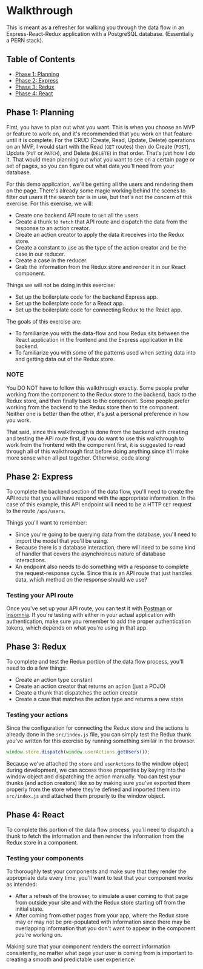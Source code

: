 # Walkthrough

This is meant as a refresher for walking you through the data flow in an
Express-React-Redux application with a PostgreSQL database. (Essentially a PERN
stack).

## Table of Contents

* [Phase 1: Planning]
* [Phase 2: Express]
* [Phase 3: Redux]
* [Phase 4: React]

## Phase 1: Planning

First, you have to plan out what you want. This is when you choose an MVP or
feature to work on, and it's recommended that you work on that feature until it
is complete. For the CRUD (Create, Read, Update, Delete) operations on an MVP, I
would start with the Read (`GET` routes) then do Create (`POST`), Update (`PUT`
or `PATCH`), and Delete (`DELETE`) in that order. That's just how I do it. That
would mean planning out what you want to see on a certain page or set of pages,
so you can figure out what data you'll need from your database.

For this demo application, we'll be getting all the users and rendering them on
the page. There's already some magic working behind the scenes to filter out
users if the search bar is in use, but that's not the concern of this exercise.
For this exercise, we will:

* Create one backend API route to `GET` all the users.
* Create a thunk to `fetch` that API route and dispatch the data from the
response to an action creator.
* Create an action creator to apply the data it receives into the Redux store.
* Create a constant to use as the type of the action creator and be the case in
our reducer.
* Create a case in the reducer.
* Grab the information from the Redux store and render it in our React
component.

Things we will not be doing in this exercise:

* Set up the boilerplate code for the backend Express app.
* Set up the boilerplate code for a React app.
* Set up the boilerplate code for connecting Redux to the React app.

The goals of this exercise are:

* To familiarize you with the data-flow and how Redux sits between the React
application in the frontend and the Express application in the backend.
* To familiarize you with some of the patterns used when setting data into and
getting data out of the Redux store.

### NOTE

You DO NOT have to follow this walkthrough exactly. Some people prefer working
from the component to the Redux store to the backend, back to the Redux store,
and then finally back to the component. Some people prefer working from the
backend to the Redux store then to the component. Neither one is better than the
other, it's just a personal preference in how you work.

That said, since this walkthrough is done from the backend with creating and
testing the API route first, if you do want to use this walkthrough to work from
the frontend with the component first, it is suggested to read through all of
this walkthrough first before doing anything since it'll make more sense when
all put together. Otherwise, code along!

## Phase 2: Express

To complete the backend section of the data flow, you'll need to create the API
route that you will have respond with the appropriate information. In the case
of this example, this API endpoint will need to be a HTTP `GET` request to the
route `/api/users`.

Things you'll want to remember:

* Since you're going to be querying data from the database, you'll need to
    import the model that you'll be using.
* Because there is a database interaction, there will need to be some kind of handler
    that covers the asynchronous nature of database interactions.
* An endpoint also needs to do something with a response to complete the
    request-response cycle. Since this is an API route that just handles data,
    which method on the response should we use?

### Testing your API route

Once you've set up your API route, you can test it with [Postman] or [Insomnia].
If you're testing with either in your actual application with authentication,
make sure you remember to add the proper authentication tokens, which depends on
what you're using in that app.

## Phase 3: Redux

To complete and test the Redux portion of the data flow process, you'll need to
do a few things:

* Create an action type constant
* Create an action creator that returns an action (just a POJO)
* Create a thunk that dispatches the action creator
* Create a case that matches the action type and returns a new state

### Testing your actions

Since the configuration for connecting the Redux store and the actions is
already done in the `src/index.js` file, you can simply test the Redux thunk
you've written for this exercise by running something similar in the browser.

```javascript
window.store.dispatch(window.userActions.getUsers());
```

Because we've attached the `store` and `userActions` to the window object during
development, we can access those properties by keying into the window object and
dispatching the action manually. You can test your thunks (and action creators)
like so by making sure you've exported them properly from the store where
they're defined and imported them into `src/index.js` and attached them properly
to the window object.

## Phase 4: React

To complete this portion of the data flow process, you'll need to dispatch a
thunk to fetch the information and then render the information from the Redux
store in a component.

### Testing your components

To thoroughly test your components and make sure that they render the
appropriate data every time, you'll want to test that your component works as
intended:

* After a refresh of the browser, to simulate a user coming to that page from
    outside your site and with the Redux store starting off from the initial
    state.
* After coming from other pages from your app, where the Redux store may or may
    not be pre-populated with information since there may be overlapping
    information that you don't want to appear in the component you're working
    on.

Making sure that your component renders the correct information consistently, no
matter what page your user is coming from is important to creating a smooth and
predictable user experience.

[Phase 1: Planning]: #phase-1-planning
[Phase 2: Express]: #phase-2-express
[Phase 3: Redux]: #phase-3-redux
[Phase 4: React]: #phase-4-react

[Postman]: https://www.postman.com/
[Insomnia]: https://insomnia.rest/
